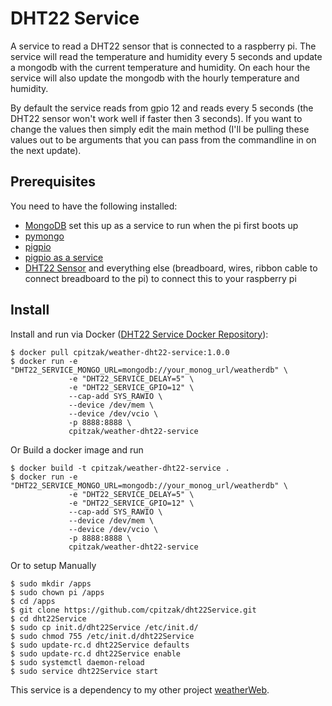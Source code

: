 # DHT22 Service

A service to read a DHT22 sensor that is connected to a raspberry pi. The service will read the temperature and humidity every 5 seconds and update a mongodb with the current temperature and humidity. On each hour the service will also update the mongodb with the hourly temperature and humidity.

By default the service reads from gpio 12 and reads every 5 seconds (the DHT22 sensor won't work well if faster then 3 seconds). If you want to change the values then simply edit the main method (I'll be pulling these values out to be arguments that you can pass from the commandline in on the next update).


## Prerequisites
You need to have the following installed:

- [MongoDB](http://www.mongodb.org) set this up as a service to run when the pi first boots up
- [pymongo](https://docs.mongodb.com/getting-started/python/client/)
- [pigpio](http://abyz.co.uk/rpi/pigpio/download.html)
- [pigpio as a service](https://www.raspberrypi.org/forums/viewtopic.php?f=32&t=103752)
- [DHT22 Sensor](https://www.adafruit.com/product/385) and everything else (breadboard, wires, ribbon cable to connect breadboard to the pi) to connect this to your raspberry pi

## Install

Install and run via Docker ([DHT22 Service Docker Repository](https://hub.docker.com/r/cpitzak/weather-dht22-service/)):
```
$ docker pull cpitzak/weather-dht22-service:1.0.0
$ docker run -e "DHT22_SERVICE_MONGO_URL=mongodb://your_monog_url/weatherdb" \
             -e "DHT22_SERVICE_DELAY=5" \
             -e "DHT22_SERVICE_GPIO=12" \
             --cap-add SYS_RAWIO \
             --device /dev/mem \
             --device /dev/vcio \
             -p 8888:8888 \
             cpitzak/weather-dht22-service
```

Or Build a docker image and run
```
$ docker build -t cpitzak/weather-dht22-service .
$ docker run -e "DHT22_SERVICE_MONGO_URL=mongodb://your_monog_url/weatherdb" \
             -e "DHT22_SERVICE_DELAY=5" \
             -e "DHT22_SERVICE_GPIO=12" \
             --cap-add SYS_RAWIO \
             --device /dev/mem \
             --device /dev/vcio \
             -p 8888:8888 \
             cpitzak/weather-dht22-service
```

Or to setup Manually
```
$ sudo mkdir /apps
$ sudo chown pi /apps
$ cd /apps
$ git clone https://github.com/cpitzak/dht22Service.git
$ cd dht22Service
$ sudo cp init.d/dht22Service /etc/init.d/
$ sudo chmod 755 /etc/init.d/dht22Service
$ sudo update-rc.d dht22Service defaults
$ sudo update-rc.d dht22Service enable
$ sudo systemctl daemon-reload
$ sudo service dht22Service start
```

This service is a dependency to my other project [weatherWeb](https://github.com/cpitzak/weatherWeb).

